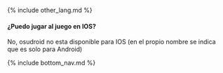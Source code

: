 {% include other_lang.md %}

#### ¿Puedo jugar al juego en IOS?

No, osudroid no esta disponible para IOS (en el propio nombre se indica que es solo para Android)

<!-- Don't touch this part thank you -->
{% include bottom_nav.md %}